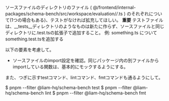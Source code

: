ソースファイルのディレクトリのファイル ( @/frontend/internal-packages/schema-bench/src/workspace/evaluation/*/*.ts ) のそれぞれについて(1つの場合もある)、テストがなければ拡充してほしい。
**重要** テストファイルは、__tests__ディレクトリのようなものは新たに作らず、ソースファイルと同じディレクトリに.test.tsの拡張子で追加すること。
例: something.ts について something.test.tsを追加する

以下の要素を考慮して。

- ソースファイルのimport設定を確認。同じパッケージ内の別ファイルからimportしている関数は、基本的にモックするようにする。

また、つぎに示すtestコマンド、lintコマンド、fmtコマンドも通るようにして。

$ pnpm --filter @liam-hq/schema-bench test
$ pnpm --filter @liam-hq/schema-bench lint
$ pnpm --filter @liam-hq/schema-bench fmt

